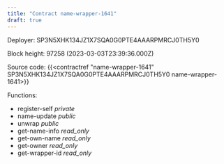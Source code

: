 ```yaml
---
title: "Contract name-wrapper-1641"
draft: true
---
```

Deployer: SP3N5XHK134JZ1X7SQA0G0PTE4AAARPMRCJ0TH5Y0


 



Block height: 97258 (2023-03-03T23:39:36.000Z)

Source code: {{<contractref "name-wrapper-1641" SP3N5XHK134JZ1X7SQA0G0PTE4AAARPMRCJ0TH5Y0 name-wrapper-1641>}}

Functions:

* register-self _private_
* name-update _public_
* unwrap _public_
* get-name-info _read_only_
* get-own-name _read_only_
* get-owner _read_only_
* get-wrapper-id _read_only_
